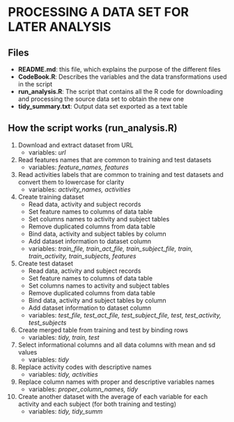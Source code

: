 # PROCESSING A DATA SET FOR LATER ANALYSIS

## Files
* **README.md**: this file, which explains the purpose of the different files
* **CodeBook.R**: Describes the variables and the data transformations used in the script 
* **run_analysis.R**: The script that contains all the R code for downloading and processing the source data set to obtain the new one
* **tidy_summary.txt**: Output data set exported as a text table

## How the script works (run_analysis.R)
1. Download and extract dataset from URL
	* variables: *url*
2. Read features names that are common to training and test datasets
	* variables: *feature_names, features*
3. Read activities labels that are common to training and test datasets and convert them to lowercase for clarity
	* variables: *activity_names, activities*
4. Create training dataset
	+ Read data, activity and subject records
	+ Set feature names to columns of data table
	+ Set columns names to activity and subject tables
	+ Remove duplicated columns from data table
	+ Bind data, activity and subject tables by column
	+ Add dataset information to dataset column
	* variables: *train_file, train_act_file, train_subject_file, train, train_activity, train_subjects, features*
5. Create test dataset
	+ Read data, activity and subject records
	+ Set feature names to columns of data table
	+ Set columns names to activity and subject tables
	+ Remove duplicated columns from data table
	+ Bind data, activity and subject tables by column
	+ Add dataset information to dataset column
	* variables: *test_file, test_act_file, test_subject_file, test, test_activity, test_subjects*
6. Create merged table from training and test by binding rows
	* variables: *tidy, train, test*
7. Select informational columns and all data columns with mean and sd values
	* variables: *tidy*
8. Replace activity codes with descriptive names
	* variables: *tidy, activities*
9. Replace column names with proper and descriptive variables names
	* variables: *proper_column_names, tidy*
10. Create another dataset with the average of each variable for each activity and each subject (for both training and testing)
	* variables: *tidy, tidy_summ*



